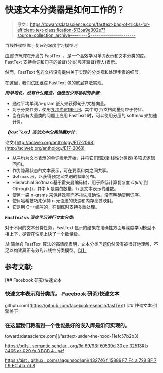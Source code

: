 # 快速文本分类器是如何工作的？

> 原文：<https://towardsdatascience.com/fasttext-bag-of-tricks-for-efficient-text-classification-513ba9e302e7?source=collection_archive---------5----------------------->

当线性模型优于复杂的深度学习模型时

由*脸书研究院*开发的 FastText ，是一个高效学习单词表示和文本分类的库。FastText 支持单词和句子的监督(分类)和非监督(嵌入)表示。

然而，FastText 包的文档没有提供关于实现的分类器和处理步骤的细节。

在这里，我们试图跟踪 FastText 包的底层算法实现。

***简单地说，没有什么魔法，但是很少有聪明的步骤:***

*   通过平均单词/n-gram 嵌入来获得句子/文档向量。
*   对于分类任务，使用[多项式逻辑回归](https://en.wikipedia.org/wiki/Multinomial_logistic_regression)，其中句子/文档向量对应于特征。
*   当在具有大量类的问题上应用 FastText 时，可以使用分层的 softmax 来加速计算。

***【fast Text】高效文本分类锦囊妙计*** *:*

论文:[http://aclweb.org/anthology/E17-2068](http://aclweb.org/anthology/E17-2068)

*   从平均为文本表示的单词表示开始，并将它们馈送到线性分类器(多项式逻辑回归)。
*   作为隐藏状态的文本表示，可在要素和类之间共享。
*   Softmax 层，以获得预定义类别的概率分布。
*   Hierarchial Softmax:基于霍夫曼编码树，用于降低计算复杂度 *O(kh)* 到 O(hlog(k))，其中 k 是类的数量，h 是文本表示的维数。
*   使用一袋 n-grams 来保持效率而不损失准确性。没有明确使用词序。
*   使用哈希技巧来保持 n 元语法的快速和内存高效映射。
*   它是用 C++编写的，在训练时支持多重处理。

***FastText vs 深度学习进行文本分类:***

对于不同的文本分类任务，FastText 显示的结果在准确性方面与深度学习模型不相上下，尽管在性能上快了一个数量级。

*注*:简单的 FastText 算法的高精度表明，文本分类问题仍然没有被很好地理解，不足以构建真正有效的非线性分类模型。[【3】](https://pdfs.semanticscholar.org/9d69/93f60539d30ee325138b3465aa020fa3bcb4.pdf)

## **参考文献:**

[](https://github.com/facebookresearch/fastText) [## Facebook 研究/快速文本

### 快速文本表示和分类库。-Facebook 研究/快速文本

github.com](https://github.com/facebookresearch/fastText) [](/fasttext-under-the-hood-11efc57b2b3) [## 快速文本:引擎盖下

### 在这里我们将看到一个性能最好的嵌入库是如何实现的。

towardsdatascience.com](/fasttext-under-the-hood-11efc57b2b3) 

[https://pdfs . semantic scholar . org/9d 69/93f 60539d 30 ee 325138 b 3465 aa 020 fa 3 BCB 4 . pdf](https://pdfs.semanticscholar.org/9d69/93f60539d30ee325138b3465aa020fa3bcb4.pdf)

[https://gist . github . com/shagunsodhani/432746 f 15889 F7 F4 a 798 BF 7 f 9 EC 4 b 7d 8](https://gist.github.com/shagunsodhani/432746f15889f7f4a798bf7f9ec4b7d8)